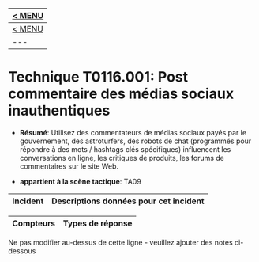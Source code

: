|[< MENU](../README.md)|
|---|
|[< MENU](../../README.md)|
|---|
# Technique T0116.001: Post commentaire des médias sociaux inauthentiques

* **Résumé**: Utilisez des commentateurs de médias sociaux payés par le gouvernement, des astroturfers, des robots de chat (programmés pour répondre à des mots / hashtags clés spécifiques) influencent les conversations en ligne, les critiques de produits, les forums de commentaires sur le site Web.

* **appartient à la scène tactique**: TA09


|Incident |Descriptions données pour cet incident |
|-------- |-------------------- |



|Compteurs |Types de réponse |
|-------- |-------------- |


Ne pas modifier au-dessus de cette ligne - veuillez ajouter des notes ci-dessous